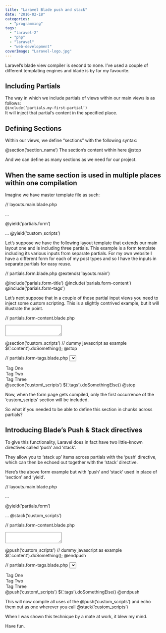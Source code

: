 ```yaml
---
title: "Laravel Blade push and stack"
date: "2016-02-18"
categories: 
  - "programming"
tags: 
  - "laravel-2"
  - "php"
  - "laravel"
  - "web-development"
coverImage: "Laravel-logo.jpg"
---
```


Laravel’s blade view compiler is second to none. I’ve used a couple of different templating engines and blade is by far my favourite.

## Including Partials

The way in which we include partials of views within our main views is as follows:  
`@include(‘partials.my-first-partial’)`  
It will inject that partial’s content in the specified place.

## Defining Sections

Within our views, we define “sections” with the following syntax:

@section(‘section\_name’)
    The section’s content within here
@stop

And we can define as many sections as we need for our project.

## When the same section is used in multiple places within one compilation

Imagine we have master template file as such:

// layouts.main.blade.php
<!doctype html>
...

@yield(‘partials.form’)

...
@yield(‘custom\_scripts’)

Let’s suppose we have the following layout template that extends our main layout one and is including three partials. This example is a form template including its various inputs from separate partials. For my own website I have a different form for each of my post types and so I have the inputs in separate partials for easy reuse.

// partials.form.blade.php
@extends(‘layouts.main’)
<form>@include(‘parials.form-title’)
@include(‘parials.form-content’)
@include(‘parials.form-tags’)</form>

Let’s next suppose that in a couple of those partial input views you need to inject some custom scripting. This is a slightly contrived example, but it will illustrate the point.

// partials.form-content.blade.php
<textarea class="content" name="content"></textarea>
@section(‘custom\_scripts’)
// dummy javascript as example
$(‘.content’).doSomething();
@stop

// partials.form-tags.blade.php
<select class="tags" name="tags">
<option value="tagone">Tag One</option>
<option value="tagtwo">Tag Two</option>
<option value="tagthree">Tag Three</option>
</select>
@section(‘custom\_scripts’)
$(‘.tags’).doSomethingElse()
@stop

Now, when the form page gets compiled, only the first occurrence of the ‘custom\_scripts’ section will be included.

So what if you needed to be able to define this section in chunks across partials?

## Introducing Blade’s Push & Stack directives

To give this functionality, Laravel does in fact have two little-known directives called ‘push’ and ‘stack’.

They allow you to ‘stack up’ items across partials with the ‘push’ directive, which can then be echoed out together with the ‘stack’ directive.

Here’s the above form example but with ‘push’ and ‘stack’ used in place of ‘section’ and ‘yield’.

// layouts.main.blade.php
<!doctype html>
...

@yield(‘partials.form’)

...
@stack(‘custom\_scripts’)

// partials.form-content.blade.php
<textarea class="content" name="content"></textarea>
@push(‘custom\_scripts’)
// dummy javascript as example
$(‘.content’).doSomething();
@endpush

// partials.form-tags.blade.php
<select class="tags" name="tags">
<option value="tagone">Tag One</option>
<option value="tagtwo">Tag Two</option>
<option value="tagthree">Tag Three</option>
</select>
@push(‘custom\_scripts’)
$(‘.tags’).doSomethingElse()
@endpush

This will now compile all uses of the @push(‘custom\_scripts’) and echo them out as one wherever you call @stack(‘custom\_scripts’)

When I was shown this technique by a mate at work, it blew my mind.

Have fun.
